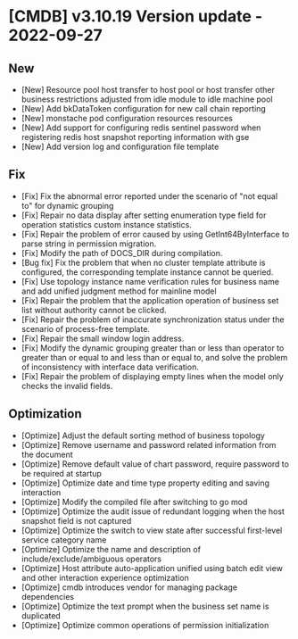 # [CMDB] v3.10.19 Version update - 2022-09-27

## New

- [New] Resource pool host transfer to host pool or host transfer other business restrictions adjusted from idle module to idle machine pool
- [New] Add bkDataToken configuration for new call chain reporting
- [New] monstache pod configuration resources resources
- [New] Add support for configuring redis sentinel password when registering redis host snapshot reporting information with gse
- [New] Add version log and configuration file template

## Fix

- [Fix] Fix the abnormal error reported under the scenario of "not equal to" for dynamic grouping
- [Fix] Repair no data display after setting enumeration type field for operation statistics custom instance statistics.
- [Fix] Repair the problem of error caused by using GetInt64ByInterface to parse string in permission migration.
- [Fix] Modify the path of DOCS_DIR during compilation.
- [Bug fix] Fix the problem that when no cluster template attribute is configured, the corresponding template instance cannot be queried.
- [Fix] Use topology instance name verification rules for business name and add unified judgment method for mainline model
- [Fix] Repair the problem that the application operation of business set list without authority cannot be clicked.
- [Fix] Repair the problem of inaccurate synchronization status under the scenario of process-free template.
- [Fix] Repair the small window login address.
- [Fix] Modify the dynamic grouping greater than or less than operator to greater than or equal to and less than or equal to, and solve the problem of inconsistency with interface data verification.
- [Fix] Repair the problem of displaying empty lines when the model only checks the invalid fields.

## Optimization

- [Optimize] Adjust the default sorting method of business topology
- [Optimize] Remove username and password related information from the document
- [Optimize] Remove default value of chart password, require password to be required at startup
- [Optimize] Optimize date and time type property editing and saving interaction
- [Optimize] Modify the compiled file after switching to go mod
- [Optimize] Optimize the audit issue of redundant logging when the host snapshot field is not captured
- [Optimize] Optimize the switch to view state after successful first-level service category name
- [Optimize] Optimize the name and description of include/exclude/ambiguous operators
- [Optimize] Host attribute auto-application unified using batch edit view and other interaction experience optimization
- [Optimize] cmdb introduces vendor for managing package dependencies 
- [Optimize] Optimize the text prompt when the business set name is duplicated
- [Optimize] Optimize common operations of permission initialization